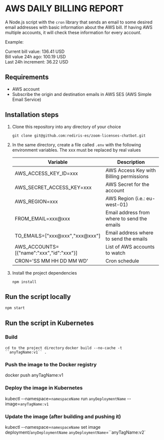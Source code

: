 # AWS DAILY BILLING REPORT

A Node.js script with the ```cron``` library that sends an email to some desired email addresses with basic information about the AWS bill. If having AWS multiple accounts, it will check these information for every account.

Example:  

Current bill value: 136.41 USD  
Bill value 24h ago: 100.19 USD  
Last 24h increment: 36.22 USD  

## Requirements

- AWS account
- Subscribe the origin and destination emails in AWS SES (AWS Simple Email Service)

## Installation steps

1. Clone this repository into any directory of your choice

    ```git clone git@github.com:rediris-es/zoom-licenses-chatbot.git```

2. In the same directory, create a file called ```.env``` with the following environment variables. The xxx must be replaced by real values

    | Variable                                 | Description                                      |
    | ---------------------------------------- | ------------------------------------------------ |
    | AWS_ACCESS_KEY_ID=xxx                    | AWS Access Key with Billing permissions          |
    | AWS_SECRET_ACCESS_KEY=xxx                | AWS Secret for the account                       |
    | AWS_REGION=xxx                           | AWS Region (i.e.: eu-west-01)                    |
    | FROM_EMAIL=xxx@xxx                       | Email address from where to send the emails      |
    | TO_EMAILS=["xxx@xxx","xxx@xxx"]          | Email address where to send the emails           |
    | AWS_ACCOUNTS=[{"name":"xxx","id":"xxx"}] | List of AWS accounts to watch                    |
    | CRON='SS MM HH DD MM WD'                 | Cron schedule                                    |

3. Install the project dependencies

    ```npm install```

## Run the script locally

```npm start```

## Run the script in Kubernetes

### Build

```cd to the project directory```
```docker build --no-cache -t ``anyTagName:v1`` .```

### Push the image to the Docker registry

docker push anyTagName:v1

### Deploy the image in Kubernetes

kubectl --namespace=``namespaceName`` run ``anyDeploymentName`` --image=``anyTagName:v1``

### Update the image (after building and pushing it)

kubectl --namespace=``namespaceName`` set image deployment/``anyDeploymentName`` ``anyDeploymentName``=``anyTagName:v2`
